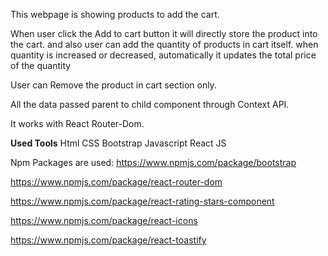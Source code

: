 This webpage is showing products to add the cart.

When user click the Add to cart button it will directly store the product into the cart. and also user can add the quantity of products in cart itself. when quantity is increased or decreased, automatically it updates the total price of the quantity

User can Remove the product in cart section only.

All the data passed parent to child component through Context API.

It works with React Router-Dom.

**Used Tools**
Html
CSS
Bootstrap
Javascript
React JS

Npm Packages are used:
https://www.npmjs.com/package/bootstrap


https://www.npmjs.com/package/react-router-dom


https://www.npmjs.com/package/react-rating-stars-component


https://www.npmjs.com/package/react-icons


https://www.npmjs.com/package/react-toastify
